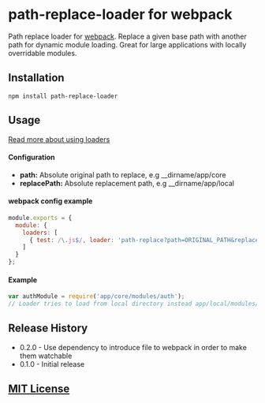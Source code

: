 # path-replace-loader for webpack

Path replace loader for [webpack](http://webpack.github.io/). Replace a given base path with another path for dynamic module loading. Great for large applications with locally overridable modules.

## Installation

`npm install path-replace-loader`

## Usage

[Read more about using loaders](http://webpack.github.io/docs/using-loaders.html)

#### Configuration

- <b>path:</b> Absolute original path to replace, e.g __dirname/app/core
- <b>replacePath:</b> Absolute replacement path, e.g __dirname/app/local

#### webpack config example

``` js
module.exports = {
  module: {
    loaders: [
      { test: /\.js$/, loader: 'path-replace?path=ORIGINAL_PATH&replacePath=REPLACE_PATH' },
    ]
  }
};
```

#### Example

``` js
var authModule = require('app/core/modules/auth');
// Loader tries to load from local directory instead app/local/modules/auth
```

## Release History

- 0.2.0 - Use dependency to introduce file to webpack in order to make them watchable
- 0.1.0 - Initial release

## [MIT License](http://www.opensource.org/licenses/mit-license.php)
